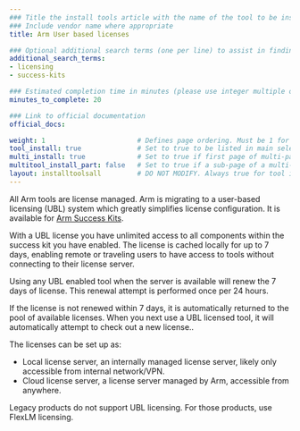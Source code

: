 ```yaml
---
### Title the install tools article with the name of the tool to be installed
### Include vendor name where appropriate
title: Arm User based licenses

### Optional additional search terms (one per line) to assist in finding the article
additional_search_terms:
- licensing
- success-kits

### Estimated completion time in minutes (please use integer multiple of 5)
minutes_to_complete: 20

### Link to official documentation
official_docs: 

weight: 1                       # Defines page ordering. Must be 1 for first (or only) page.
tool_install: true              # Set to true to be listed in main selection page, else false
multi_install: true             # Set to true if first page of multi-page article, else false
multitool_install_part: false   # Set to true if a sub-page of a multi-page article, else false
layout: installtoolsall         # DO NOT MODIFY. Always true for tool install articles
---
```

All Arm tools are license managed. Arm is migrating to a user-based licensing (UBL) system which greatly simplifies license configuration. It is available for [Arm Success Kits](../successkits/).

With a UBL license you have unlimited access to all components within the success kit you have enabled. The license is cached locally for up to 7 days, enabling remote or traveling users to have access to tools without connecting to their license server.

Using any UBL enabled tool when the server is available will renew the 7 days of license. This renewal attempt is performed once per 24 hours.

If the license is not renewed within 7 days, it is automatically returned to the pool of available licenses. When you next use a UBL licensed tool, it will automatically attempt to check out a new license..

The licenses can be set up as:
* Local license server, an internally managed license server, likely only accessible from internal network/VPN.
* Cloud license server, a license server managed by Arm, accessible from anywhere.

Legacy products do not support UBL licensing. For those products, use FlexLM licensing.
